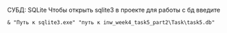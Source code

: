 СУБД: SQLite
Чтобы открыть sqlite3 в проекте для работы с бд введите 
```
& "Путь к sqlite3.exe" "путь к inw_week4_task5_part2\Task\task5.db"
```
